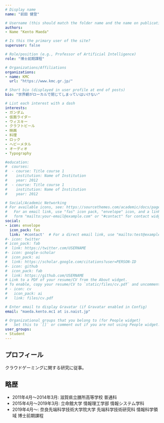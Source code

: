 ```yaml
---
# Display name
name: "前田 健登"

# Username (this should match the folder name and the name on publications)
authors:
- Name "Kento Maeda"

# Is this the primary user of the site?
superuser: false

# Role/position (e.g., Professor of Artificial Intelligence)
role: "博士前期課程"

# Organizations/Affiliations
organizations:
- name: KMC
  url: "https://www.kmc.gr.jp/"

# Short bio (displayed in user profile at end of posts)
bio: "世界観がローカルで閉じてしまっていはいけない"

# List each interest with a dash
interests:
- ガンダム
- 仮面ライダー
- ウィスキー
- クラフトビール
- 映画
- 料理
- ロック
- ヘビーメタル
- オーディオ
- Typography

#education:
#  courses:
#  - course: Title course 1
#    institution: Name of Institution
#    year: 2012
#  - course: Title course 1
#    institution: Name of Institution
#    year: 2012

# Social/Academic Networking
# For available icons, see: https://sourcethemes.com/academic/docs/page-builder/#icons
#   For an email link, use "fas" icon pack, "envelope" icon, and a link in the
#   form "mailto:your-email@example.com" or "#contact" for contact widget.
social:
- icon: envelope
  icon_pack: fas
  link: '#contact'  # For a direct email link, use "mailto:test@example.org".
#- icon: twitter
# icon_pack: fab
#  link: https://twitter.com/USERNAME
#- icon: google-scholar
#  icon_pack: ai
#  link: https://scholar.google.com/citations?user=PERSON-ID
#- icon: github
#  icon_pack: fab
#  link: https://github.com/USERNAME
# Link to a PDF of your resume/CV from the About widget.
# To enable, copy your resume/CV to `static/files/cv.pdf` and uncomment the lines below.
# - icon: cv
#   icon_pack: ai
#   link: files/cv.pdf

# Enter email to display Gravatar (if Gravatar enabled in Config)
email: "maeda.kento.mc1 at is.naist.jp"

# Organizational groups that you belong to (for People widget)
#   Set this to `[]` or comment out if you are not using People widget.
user_groups:
- Student
---
```


## プロフィール
クラウドゲーミングに関する研究に従事。

## 略歴

- 2011年4月〜2014年3月: 滋賀県立膳所高等学校 普通科
- 2015年4月〜2019年3月: 立命館大学 情報理工学部 情報システム学科
- 2019年4月～: 奈良先端科学技術大学院大学 先端科学技術研究科 情報科学領域 博士前期課程


